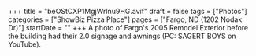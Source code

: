 +++
title = "beOStCXP1MgjWrlnu9HG.avif"
draft = false
tags = ["Photos"]
categories = ["ShowBiz Pizza Place"]
pages = ["Fargo, ND (1202 Nodak Dr)"]
startDate = ""
+++
A photo of Fargo's 2005 Remodel Exterior before the building had their 2.0 signage and awnings (PC: SAGERT BOYS on YouTube).
